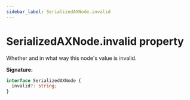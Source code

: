 ```yaml
---
sidebar_label: SerializedAXNode.invalid
---
```


# SerializedAXNode.invalid property

Whether and in what way this node's value is invalid.

**Signature:**

```typescript
interface SerializedAXNode {
  invalid?: string;
}
```
